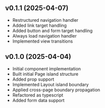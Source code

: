 ## v0.1.1 (2025-04-07)
* Restructured navigation handler
* Added link target handling
* Added button and form target handling
* Always load navigation handler
* Implemented view transitions

## v0.1.0 (2025-04-04)
* Initial component implementation
* Built initial Page island structure
* Added prop support
* Implemented Layout island boundary
* Applied cross-page boundary propagation
* Refactored as typescript
* Added form data support
